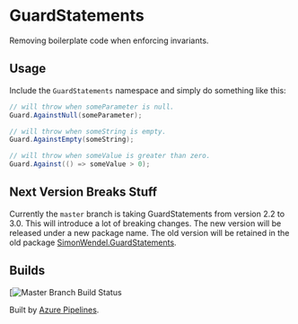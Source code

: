 # GuardStatements

Removing boilerplate code when enforcing invariants.

## Usage

Include the ```GuardStatements``` namespace and simply do something like this:

```csharp
// will throw when someParameter is null.
Guard.AgainstNull(someParameter);

// will throw when someString is empty.
Guard.AgainstEmpty(someString);

// will throw when someValue is greater than zero.
Guard.Against(() => someValue > 0);
```

## Next Version Breaks Stuff

Currently the ```master``` branch is taking GuardStatements from version 2.2 to 3.0. This will introduce a lot of breaking changes. The new version will be released under a new package name. The old version will be retained in the old package [SimonWendel.GuardStatements][old-package].

[old-package]: https://www.nuget.org/packages/SimonWendel.GuardStatements

## Builds

[![Master Branch Build Status](https://dev.azure.com/simonwendel-public/builds/_apis/build/status/simonwendel.guard-statements?branchName=master)

Built by [Azure Pipelines](https://dev.azure.com/simonwendel-public/builds/_build?definitionId=7&_a=summary).